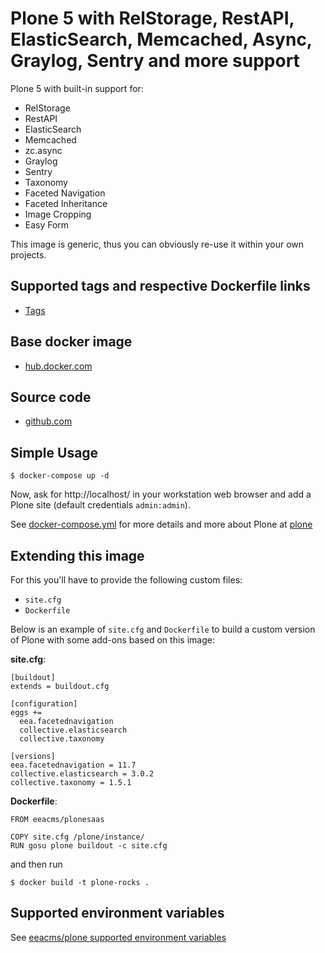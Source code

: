 # Plone 5 with RelStorage, RestAPI, ElasticSearch, Memcached, Async, Graylog, Sentry and more support

Plone 5 with built-in support for:
* RelStorage
* RestAPI
* ElasticSearch
* Memcached
* zc.async
* Graylog
* Sentry
* Taxonomy
* Faceted Navigation
* Faceted Inheritance
* Image Cropping
* Easy Form

This image is generic, thus you can obviously re-use it within your own projects.

## Supported tags and respective Dockerfile links

  - [Tags](https://hub.docker.com/r/eeacms/plonesaas/tags/)

## Base docker image

 - [hub.docker.com](https://hub.docker.com/r/eeacms/plonesaas/)

## Source code

  - [github.com](http://github.com/eeacms/eea.docker.plonesaas)

## Simple Usage

    $ docker-compose up -d

Now, ask for http://localhost/ in your workstation web browser and add a Plone site (default credentials `admin:admin`).

See [docker-compose.yml](http://github.com/eeacms/eea.docker.plonesaas) for more details and more about Plone at [plone](https://hub.docker.com/_/plone)

## Extending this image

For this you'll have to provide the following custom files:

* `site.cfg`
* `Dockerfile`

Below is an example of `site.cfg` and `Dockerfile` to build a custom version of Plone with some add-ons based on this image:

**site.cfg**:

    [buildout]
    extends = buildout.cfg

    [configuration]
    eggs +=
      eea.facetednavigation
      collective.elasticsearch
      collective.taxonomy

    [versions]
    eea.facetednavigation = 11.7
    collective.elasticsearch = 3.0.2
    collective.taxonomy = 1.5.1


**Dockerfile**:

    FROM eeacms/plonesaas

    COPY site.cfg /plone/instance/
    RUN gosu plone buildout -c site.cfg

and then run

    $ docker build -t plone-rocks .


## Supported environment variables

See [eeacms/plone supported environment variables](https://github.com/eea/eea.docker.plone#supported-environment-variables)
